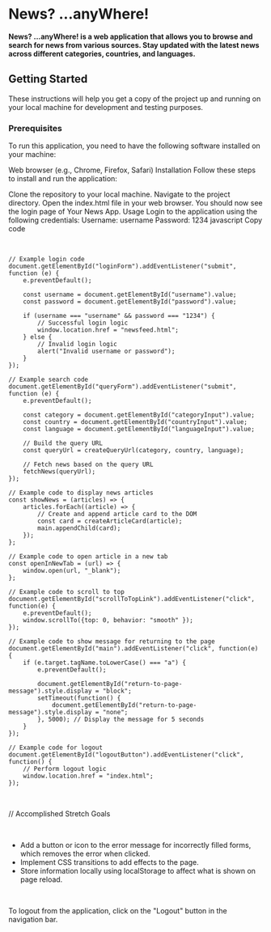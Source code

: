 # News? ...anyWhere!
**News? ...anyWhere! is a web application that allows you to browse and search for news from various sources. Stay updated with the latest news across different categories, countries, and languages.**

## Getting Started
These instructions will help you get a copy of the project up and running on your local machine for development and testing purposes.

### Prerequisites
To run this application, you need to have the following software installed on your machine:

Web browser (e.g., Chrome, Firefox, Safari)
Installation
Follow these steps to install and run the application:

Clone the repository to your local machine.
Navigate to the project directory.
Open the index.html file in your web browser.
You should now see the login page of Your News App.
Usage
Login to the application using the following credentials:
Username: username
Password: 1234
javascript
Copy code

<br>

```
// Example login code
document.getElementById("loginForm").addEventListener("submit", function (e) {
    e.preventDefault();

    const username = document.getElementById("username").value;
    const password = document.getElementById("password").value;

    if (username === "username" && password === "1234") {
        // Successful login logic
        window.location.href = "newsfeed.html";
    } else {
        // Invalid login logic
        alert("Invalid username or password");
    }
});

// Example search code
document.getElementById("queryForm").addEventListener("submit", function (e) {
    e.preventDefault();

    const category = document.getElementById("categoryInput").value;
    const country = document.getElementById("countryInput").value;
    const language = document.getElementById("languageInput").value;

    // Build the query URL
    const queryUrl = createQueryUrl(category, country, language);

    // Fetch news based on the query URL
    fetchNews(queryUrl);
});

// Example code to display news articles
const showNews = (articles) => {
    articles.forEach((article) => {
        // Create and append article card to the DOM
        const card = createArticleCard(article);
        main.appendChild(card);
    });
};

// Example code to open article in a new tab
const openInNewTab = (url) => {
    window.open(url, "_blank");
};

// Example code to scroll to top
document.getElementById("scrollToTopLink").addEventListener("click", function(e) {
    e.preventDefault();
    window.scrollTo({top: 0, behavior: "smooth" });
});

// Example code to show message for returning to the page
document.getElementById("main").addEventListener("click", function(e) {
    if (e.target.tagName.toLowerCase() === "a") {
        e.preventDefault();

        document.getElementById("return-to-page-message").style.display = "block";
        setTimeout(function() {
            document.getElementById("return-to-page-message").style.display = "none";
        }, 5000); // Display the message for 5 seconds
    }
});

// Example code for logout
document.getElementById("logoutButton").addEventListener("click", function() {
    // Perform logout logic
    window.location.href = "index.html";
});
```
<br>

// Accomplished Stretch Goals

<br>

- Add a button or icon to the error message for incorrectly filled forms, which removes the error when clicked.
- Implement CSS transitions to add effects to the page.
- Store information locally using localStorage to affect what is shown on page reload.

<br>

To logout from the application, click on the "Logout" button in the navigation bar.
